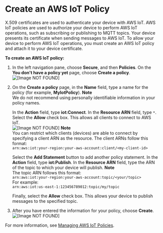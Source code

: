 # Create an AWS IoT Policy<a name="create-iot-policy"></a>

X\.509 certificates are used to authenticate your device with AWS IoT\. AWS IoT policies are used to authorize your device to perform AWS IoT operations, such as subscribing or publishing to MQTT topics\. Your device presents its certificate when sending messages to AWS IoT\. To allow your device to perform AWS IoT operations, you must create an AWS IoT policy and attach it to your device certificate\.

**To create an AWS IoT policy:**

1. In the left navigation pane, choose **Secure**, and then **Policies**\. On the **You don't have a policy yet** page, choose **Create a policy**\.  
![\[Image NOT FOUND\]](http://docs.aws.amazon.com/iot/latest/developerguide/images/policy-create.png)

1. On the **Create a policy** page, in the **Name** field, type a name for the policy \(for example, **MyIotPolicy**\)\. 
**Note**  
We do not recommend using personally identifiable information in your policy names\.

   In the **Action** field, type **iot:Connect**\. In the **Resource ARN** field, type `*`\. Select the **Allow** check box\. This allows all clients to connect to AWS IoT\.  
![\[Image NOT FOUND\]](http://docs.aws.amazon.com/iot/latest/developerguide/images/iot-connect-policy.png)
**Note**  
You can restrict which clients \(devices\) are able to connect by specifying a client ARN as the resource\. The client ARNs follow this format:  
 `arn:aws:iot:your-region:your-aws-account:client/<my-client-id>`

   Select the **Add Statement** button to add another policy statement\. In the **Action** field, type **iot:Publish**\. In the **Resource ARN** field, type the ARN of the topic to which your device will publish\.
**Note**  
The topic ARN follows this format:  
 `arn:aws:iot:your-region:your-aws-account:topic/<your/topic>`   
For example:  
`arn:aws:iot:us-east-1:123456789012:topic/my/topic`

   Finally, select the **Allow** check box\. This allows your device to publish messages to the specified topic\.

1. After you have entered the information for your policy, choose **Create**\.  
![\[Image NOT FOUND\]](http://docs.aws.amazon.com/iot/latest/developerguide/images/create-policy-2.png)

For more information, see [Managing AWS IoT Policies](https://docs.aws.amazon.com/iot/latest/developerguide/authorization.html)\. 